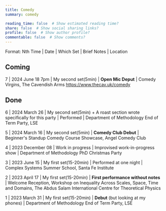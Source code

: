 ```yaml
---
title: Comedy
summary: comedy

reading_time: false  # Show estimated reading time?
share: false  # Show social sharing links?
profile: false  # Show author profile?
commentable: false  # Show comments?
---
```


Format: Nth Time | Date | Which Set | Brief Notes | Location


## Coming 

7 | 2024 June 18 7pm | My second set(5min) | **Open Mic Deput** | Comedy Virgins, The Cavendish Arms https://www.thecav.uk/comedy


## Done

6 | 2024 March 26 | My second set(5min) + A roast section wrote specifically for this party | Performed | Department of Methodology End of Term Party, LSE

5 | 2024 March 16 | My second set(5min) | **Comedy Club Debut** | Beginner's Standup Comedy Course Showcase, Angel Comedy Club

4 | 2023 December 08 | Work in progress | Improvised work-in-progress show | Department of Methodology PhD Christmas Party

3 | 2023 June 15 | My first set(15-20min) | Performed at one night | Complex Systems Summer School, Santa Fe Institute

2 | 2023 April 17 | My first set(15-20min) | **First performance without notes** | Welcome Reception, Workshop on Inequality Across Scales, Space, Time and Domains, The Abdus Salam International Centre for Theoretical Physics

1 | 2023 March 31 | My first set(15-20min) | **Debut** (but looking at my phones) | Department of Methodology End of Term Party, LSE
